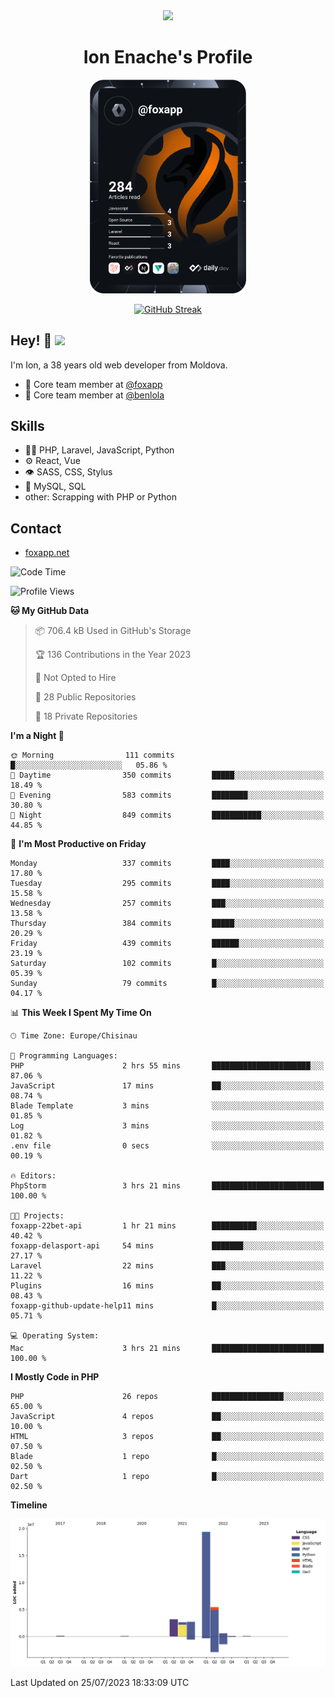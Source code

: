 <div id="header" align="center">
  <img src="https://media.giphy.com/media/M9gbBd9nbDrOTu1Mqx/giphy.gif" width="100"/>
	<h1>Ion Enache's Profile</h1>
</div>
<div align="center">
	<a href="https://app.daily.dev/foxapp"><img src="https://github.com/foxapp/foxapp/blob/master/devcard.svg" width="250" alt="Ion Enache's Dev Card"/></a>
</div>


<div align="center">
	
[![GitHub Streak](http://github-readme-streak-stats.herokuapp.com?user=foxapp&hide_border=true&date_format=M%20j%5B%2C%20Y%5D)](https://git.io/streak-stats)
	
</div>


## Hey! 👋 <img src="https://media.giphy.com/media/hvRJCLFzcasrR4ia7z/giphy.gif" width="30px"/>
I'm Ion, a 38 years old web developer from Moldova.


- 👥 Core team member at [@foxapp](https://github.com/foxapp)
- 👥 Core team member at [@benlola](https://github.com/benlola)

## Skills
- 👨‍💻 PHP, Laravel, JavaScript, Python
- ⚙️ React, Vue
- 👁️ SASS, CSS, Stylus
- 💽 MySQL, SQL
- other: Scrapping with PHP or Python

## Contact
- [foxapp.net](https://www.foxapp.net)

<!--START_SECTION:waka-->
![Code Time](http://img.shields.io/badge/Code%20Time-1%2C377%20hrs%209%20mins-blue)

![Profile Views](http://img.shields.io/badge/Profile%20Views-0-blue)

**🐱 My GitHub Data** 

> 📦 706.4 kB Used in GitHub's Storage 
 > 
> 🏆 136 Contributions in the Year 2023
 > 
> 🚫 Not Opted to Hire
 > 
> 📜 28 Public Repositories 
 > 
> 🔑 18 Private Repositories 
 > 
**I'm a Night 🦉** 

```text
🌞 Morning                111 commits         █░░░░░░░░░░░░░░░░░░░░░░░░   05.86 % 
🌆 Daytime                350 commits         █████░░░░░░░░░░░░░░░░░░░░   18.49 % 
🌃 Evening                583 commits         ████████░░░░░░░░░░░░░░░░░   30.80 % 
🌙 Night                  849 commits         ███████████░░░░░░░░░░░░░░   44.85 % 
```
📅 **I'm Most Productive on Friday** 

```text
Monday                   337 commits         ████░░░░░░░░░░░░░░░░░░░░░   17.80 % 
Tuesday                  295 commits         ████░░░░░░░░░░░░░░░░░░░░░   15.58 % 
Wednesday                257 commits         ███░░░░░░░░░░░░░░░░░░░░░░   13.58 % 
Thursday                 384 commits         █████░░░░░░░░░░░░░░░░░░░░   20.29 % 
Friday                   439 commits         ██████░░░░░░░░░░░░░░░░░░░   23.19 % 
Saturday                 102 commits         █░░░░░░░░░░░░░░░░░░░░░░░░   05.39 % 
Sunday                   79 commits          █░░░░░░░░░░░░░░░░░░░░░░░░   04.17 % 
```


📊 **This Week I Spent My Time On** 

```text
🕑︎ Time Zone: Europe/Chisinau

💬 Programming Languages: 
PHP                      2 hrs 55 mins       ██████████████████████░░░   87.06 % 
JavaScript               17 mins             ██░░░░░░░░░░░░░░░░░░░░░░░   08.74 % 
Blade Template           3 mins              ░░░░░░░░░░░░░░░░░░░░░░░░░   01.85 % 
Log                      3 mins              ░░░░░░░░░░░░░░░░░░░░░░░░░   01.82 % 
.env file                0 secs              ░░░░░░░░░░░░░░░░░░░░░░░░░   00.19 % 

🔥 Editors: 
PhpStorm                 3 hrs 21 mins       █████████████████████████   100.00 % 

🐱‍💻 Projects: 
foxapp-22bet-api         1 hr 21 mins        ██████████░░░░░░░░░░░░░░░   40.42 % 
foxapp-delasport-api     54 mins             ███████░░░░░░░░░░░░░░░░░░   27.17 % 
Laravel                  22 mins             ███░░░░░░░░░░░░░░░░░░░░░░   11.22 % 
Plugins                  16 mins             ██░░░░░░░░░░░░░░░░░░░░░░░   08.43 % 
foxapp-github-update-help11 mins             █░░░░░░░░░░░░░░░░░░░░░░░░   05.71 % 

💻 Operating System: 
Mac                      3 hrs 21 mins       █████████████████████████   100.00 % 
```

**I Mostly Code in PHP** 

```text
PHP                      26 repos            ████████████████░░░░░░░░░   65.00 % 
JavaScript               4 repos             ██░░░░░░░░░░░░░░░░░░░░░░░   10.00 % 
HTML                     3 repos             ██░░░░░░░░░░░░░░░░░░░░░░░   07.50 % 
Blade                    1 repo              █░░░░░░░░░░░░░░░░░░░░░░░░   02.50 % 
Dart                     1 repo              █░░░░░░░░░░░░░░░░░░░░░░░░   02.50 % 
```



**Timeline**

![Lines of Code chart](https://raw.githubusercontent.com/foxapp/foxapp/master/assets/bar_graph.png)


 Last Updated on 25/07/2023 18:33:09 UTC
<!--END_SECTION:waka-->
